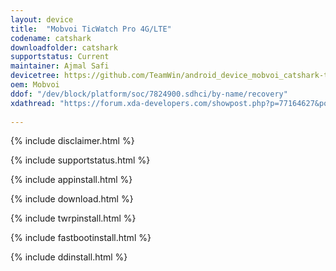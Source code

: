 ```yaml
---
layout: device
title:  "Mobvoi TicWatch Pro 4G/LTE"
codename: catshark
downloadfolder: catshark
supportstatus: Current
maintainer: Ajmal Safi
devicetree: https://github.com/TeamWin/android_device_mobvoi_catshark-twrp
oem: Mobvoi
ddof: "/dev/block/platform/soc/7824900.sdhci/by-name/recovery"
xdathread: "https://forum.xda-developers.com/showpost.php?p=77164627&postcount=2"
          
---
```


{% include disclaimer.html %}

{% include supportstatus.html %}

{% include appinstall.html %}

{% include download.html %}

{% include twrpinstall.html %}

{% include fastbootinstall.html %}

{% include ddinstall.html %}
